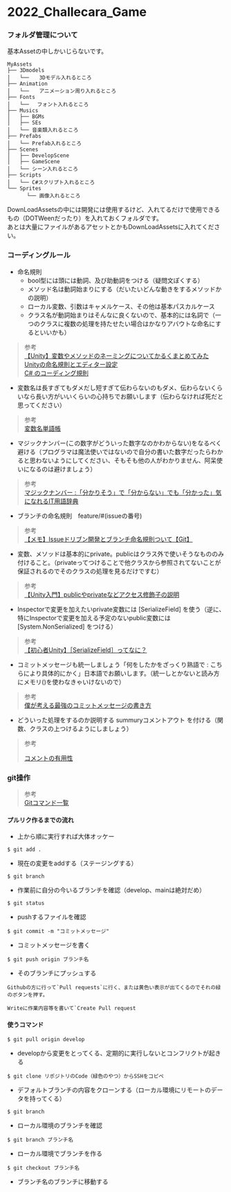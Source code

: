 # 2022_Challecara_Game

### フォルダ管理について


基本Assetの中しかいじらないです。  

```
MyAssets  
├── 3Dmodels  
│   └──　　3Dモデル入れるところ  
├── Animation  
│   └──　　アニメーション周り入れるところ
├── Fonts  
│   └──　 フォント入れるところ
├── Musics  
│   ├── BGMs
│   ├── SEs
│   └── 音楽類入れるところ  
├── Prefabs  
│   └── Prefab入れるところ  
├── Scenes  
│   ├── DevelopScene
│   ├── GameScene
│   └── シーン入れるところ
├── Scripts  
│   └── C#スクリプト入れるところ  
└── Sprites  
　　   └── 画像入れるところ  
```


DownLoadAssetsの中には開発には使用するけど、入れてるだけで使用できるもの（DOTWeenだったり）を入れておくフォルダです。  
あとは大量にファイルがあるアセットとかもDownLoadAssetsに入れてください。

### コーディングルール
- 命名規則
    - bool型には頭には動詞、及び助動詞をつける（疑問文ぽくする）
    - メソッド名は動詞始まりにする（だいたいどんな動きをするメソッドかの説明）
    - ローカル変数、引数はキャメルケース、その他は基本パスカルケース
    - クラス名が動詞始まりはそんなに良くないので、基本的には名詞で（一つのクラスに複数の処理を持たせたい場合はかなりアバウトな命名にするといいかも）
>参考  
>[【Unity】変数やメソッドのネーミングについてかるくまとめてみた
](https://www.hanachiru-blog.com/entry/2019/03/28/230933)  
>[Unityの命名規則とエディター設定](https://am1tanaka.hatenablog.com/entry/2019/12/06/101055)  
>[C# のコーディング規則](https://learn.microsoft.com/ja-jp/dotnet/csharp/fundamentals/coding-style/coding-conventions)
- 変数名は長すぎてもダメだし短すぎて伝わらないのもダメ、伝わらないくらいなら長い方がいいくらいの心持ちでお願いします（伝わらなければ死だと思ってください）
>参考  
>[変数名単語帳](https://unitylab.wiki.fc2.com/wiki/%E5%A4%89%E6%95%B0%E5%90%8D%E5%8D%98%E8%AA%9E%E5%B8%B3)  

- マジックナンバー(この数字がどういった数字なのかわからない)をなるべく避ける（プログラマは魔法使いではないので自分の書いた数字だったらわかると思わないようにしてください、そもそも他の人がわかりません、阿呆使いになるのは避けましょう）
>参考  
>[マジックナンバー :「分かりそう」で「分からない」でも「分かった」気になれるIT用語辞典](https://wa3.i-3-i.info/word12868.html)
- ブランチの命名規則　feature/#(issueの番号)
>参考  
>[【メモ】Issueドリブン開発とブランチ命名規則ついて【Git】
](https://qiita.com/takahirocook/items/6ac94e5dc6536bd2272c)
- 変数、メソッドは基本的にprivate。publicはクラス外で使いそうなもののみ付けること。（privateってつけることで他クラスから参照されてないことが保証されるのでそのクラスの処理を見るだけですむ）
>参考  
>[【Unity入門】publicやprivateなどアクセス修飾子の説明](https://mogi0506.com/unity-accessmodifier/)
- Inspectorで変更を加えたいprivate変数には [SerializeField] を使う（逆に、特にInspectorで変更を加える予定のないpublic変数には [System.NonSerialized] をつける）
>参考  
>[【初心者Unity】［SerializeField］ってなに？](https://tech.pjin.jp/blog/2021/12/23/unity-serializefield)
- コミットメッセージも統一しましょう「何をしたかをざっくり熟語で : こちらにより具体的にかく」日本語でお願いします。（統一しとかないと読み方にメモリ()を使わなきゃいけないので）
>参考  
>[僕が考える最強のコミットメッセージの書き方](https://qiita.com/konatsu_p/items/dfe199ebe3a7d2010b3e)
- どういった処理をするのか説明する summuryコメントアウト を付ける（関数、クラスの上つけるようにしましょう）
>参考  
>[<Summary>コメントの有用性](https://qiita.com/Disk_MJM/items/c24f51b894fdcf2170d6)

### git操作

>参考  
>[Gitコマンド一覧](https://qiita.com/fukumone/items/73e1a9a62c5e4454263b)

#### プルリク作るまでの流れ 
- 上から順に実行すれば大体オッケー
```
$ git add .
```
- 現在の変更をaddする（ステージングする）
```
$ git branch
```
- 作業前に自分の今いるブランチを確認（develop、mainは絶対だめ）
```
$ git status
``` 
- pushするファイルを確認
```
$ git commit -m "コミットメッセージ"
```
- コミットメッセージを書く
```
$ git push origin ブランチ名
```
- そのブランチにプッシュする
```
Githubの方に行って`Pull requests`に行く、または黄色い表示が出てくるのでそれの緑のボタンを押す。
```
```
Writeに作業内容等を書いて`Create Pull request
```

#### 使うコマンド
```
$ git pull origin develop
```
- developから変更をとってくる、定期的に実行しないとコンフリクトが起きる
```
$ git clone リポジトリのCode（緑色のやつ）からSSHをコピペ
```
- デフォルトブランチの内容をクローンする（ローカル環境にリモートのデータを持ってくる）
```
$ git branch
```
- ローカル環境のブランチを確認
```
$ git branch ブランチ名
```
- ローカル環境でブランチを作る
```
$ git checkout ブランチ名
```
- ブランチ名のブランチに移動する
